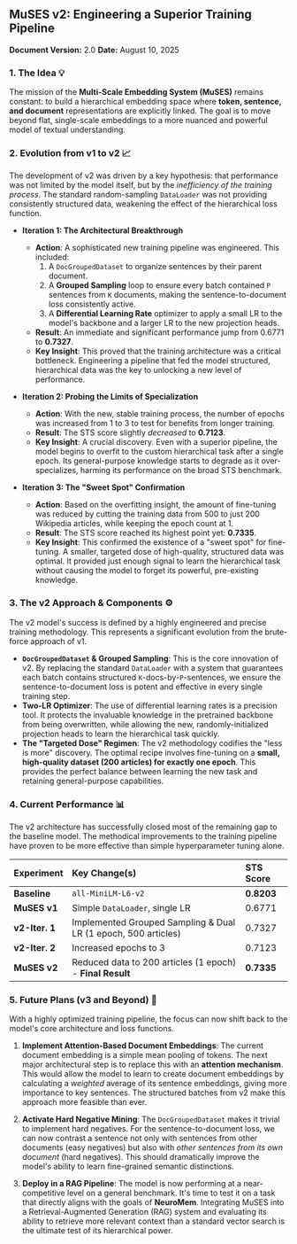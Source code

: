 ## **MuSES v2: Engineering a Superior Training Pipeline**

**Document Version:** 2.0
**Date:** August 10, 2025

### 1. The Idea 💡

The mission of the **Multi-Scale Embedding System (MuSES)** remains constant: to build a hierarchical embedding space where **token, sentence, and document** representations are explicitly linked. The goal is to move beyond flat, single-scale embeddings to a more nuanced and powerful model of textual understanding.

### 2. Evolution from v1 to v2 📈

The development of v2 was driven by a key hypothesis: that performance was not limited by the model itself, but by the *inefficiency of the training process*. The standard random-sampling `DataLoader` was not providing consistently structured data, weakening the effect of the hierarchical loss function.

* **Iteration 1: The Architectural Breakthrough**
    * **Action**: A sophisticated new training pipeline was engineered. This included:
        1.  A `DocGroupedDataset` to organize sentences by their parent document.
        2.  A **Grouped Sampling** loop to ensure every batch contained `P` sentences from `K` documents, making the sentence-to-document loss consistently active.
        3.  A **Differential Learning Rate** optimizer to apply a small LR to the model's backbone and a larger LR to the new projection heads.
    * **Result**: An immediate and significant performance jump from 0.6771 to **0.7327**.
    * **Key Insight**: This proved that the training architecture was a critical bottleneck. Engineering a pipeline that fed the model structured, hierarchical data was the key to unlocking a new level of performance.

* **Iteration 2: Probing the Limits of Specialization**
    * **Action**: With the new, stable training process, the number of epochs was increased from 1 to 3 to test for benefits from longer training.
    * **Result**: The STS score slightly *decreased* to **0.7123**.
    * **Key Insight**: A crucial discovery. Even with a superior pipeline, the model begins to overfit to the custom hierarchical task after a single epoch. Its general-purpose knowledge starts to degrade as it over-specializes, harming its performance on the broad STS benchmark.

* **Iteration 3: The "Sweet Spot" Confirmation**
    * **Action**: Based on the overfitting insight, the amount of fine-tuning was reduced by cutting the training data from 500 to just 200 Wikipedia articles, while keeping the epoch count at 1.
    * **Result**: The STS score reached its highest point yet: **0.7335**.
    * **Key Insight**: This confirmed the existence of a "sweet spot" for fine-tuning. A smaller, targeted dose of high-quality, structured data was optimal. It provided just enough signal to learn the hierarchical task without causing the model to forget its powerful, pre-existing knowledge.

### 3. The v2 Approach & Components ⚙️

The v2 model's success is defined by a highly engineered and precise training methodology. This represents a significant evolution from the brute-force approach of v1.

* **`DocGroupedDataset` & Grouped Sampling**: This is the core innovation of v2. By replacing the standard `DataLoader` with a system that guarantees each batch contains structured `K`-docs-by-`P`-sentences, we ensure the sentence-to-document loss is potent and effective in every single training step.
* **Two-LR Optimizer**: The use of differential learning rates is a precision tool. It protects the invaluable knowledge in the pretrained backbone from being overwritten, while allowing the new, randomly-initialized projection heads to learn the hierarchical task quickly.
* **The "Targeted Dose" Regimen**: The v2 methodology codifies the "less is more" discovery. The optimal recipe involves fine-tuning on a **small, high-quality dataset (200 articles) for exactly one epoch**. This provides the perfect balance between learning the new task and retaining general-purpose capabilities.

### 4. Current Performance 📊

The v2 architecture has successfully closed most of the remaining gap to the baseline model. The methodical improvements to the training pipeline have proven to be more effective than simple hyperparameter tuning alone.

| Experiment | Key Change(s) | STS Score |
| :--- | :--- | :--- |
| **Baseline** | `all-MiniLM-L6-v2` | **0.8203** |
| **MuSES v1** | Simple `DataLoader`, single LR | 0.6771 |
| **v2-Iter. 1** | Implemented Grouped Sampling & Dual LR (1 epoch, 500 articles) | 0.7327 |
| **v2-Iter. 2** | Increased epochs to 3 | 0.7123 |
| **MuSES v2** | Reduced data to 200 articles (1 epoch) - **Final Result** | **0.7335** |

### 5. Future Plans (v3 and Beyond) 🚀

With a highly optimized training pipeline, the focus can now shift back to the model's core architecture and loss functions.

1.  **Implement Attention-Based Document Embeddings**: The current document embedding is a simple mean pooling of tokens. The next major architectural step is to replace this with an **attention mechanism**. This would allow the model to learn to create document embeddings by calculating a *weighted* average of its sentence embeddings, giving more importance to key sentences. The structured batches from v2 make this approach more feasible than ever.

2.  **Activate Hard Negative Mining**: The `DocGroupedDataset` makes it trivial to implement hard negatives. For the sentence-to-document loss, we can now contrast a sentence not only with sentences from other documents (easy negatives) but also with *other sentences from its own document* (hard negatives). This should dramatically improve the model's ability to learn fine-grained semantic distinctions.

3.  **Deploy in a RAG Pipeline**: The model is now performing at a near-competitive level on a general benchmark. It's time to test it on a task that directly aligns with the goals of **NeuroMem**. Integrating MuSES into a Retrieval-Augmented Generation (RAG) system and evaluating its ability to retrieve more relevant context than a standard vector search is the ultimate test of its hierarchical power.